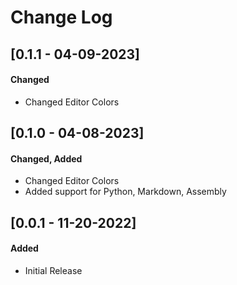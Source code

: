 # Change Log

## [0.1.1 - 04-09-2023]
#### Changed

- Changed Editor Colors

## [0.1.0 - 04-08-2023]
#### Changed, Added

- Changed Editor Colors
- Added support for Python, Markdown, Assembly

## [0.0.1 - 11-20-2022]
#### Added

- Initial Release
